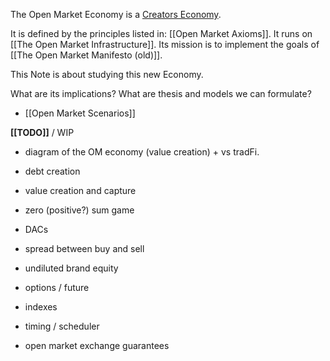 The Open Market Economy is a [Creators Economy]().

It is defined by the principles listed in: [[Open Market Axioms]].
It runs on [[The Open Market Infrastructure]].
Its mission is to implement the goals of [[The Open Market Manifesto (old)]].

This Note is about studying this new Economy.

What are its implications?
What are thesis and models we can formulate?

- [[Open Market Scenarios]]

**[[TODO]]** / WIP
- diagram of the OM economy (value creation) + vs tradFi.



- debt creation
- value creation and capture
- zero (positive?) sum game 
- DACs
- spread between buy and sell
- undiluted brand equity
- options / future
- indexes
- timing / scheduler
- open market exchange guarantees


